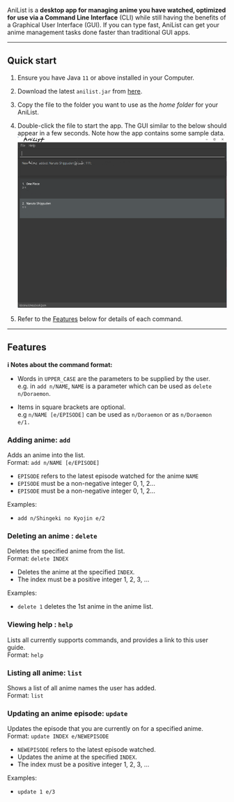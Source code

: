 AniList is a **desktop app for managing anime you have watched, optimized for use via
a Command Line Interface** (CLI) while still having the benefits of a Graphical User
Interface (GUI). If you can type fast, AniList can get your anime management tasks done
faster than traditional GUI apps.

--------------------------------------------------------------------------------------------------------------------
## Quick start

1. Ensure you have Java `11` or above installed in your Computer.

1. Download the latest `anilist.jar` from [here](https://github.com/se-edu/addressbook-level3/releases).

1. Copy the file to the folder you want to use as the _home folder_ for your AniList.

1. Double-click the file to start the app. The GUI similar to the below should appear in a few seconds. Note how the app contains some sample data.<br>
   ![Ui](images/Ui.png)
1. Refer to the [Features](#features) below for details of each command.

--------------------------------------------------------------------------------------------------------------------

## Features

<div markdown="block" class="alert alert-info">

**:information_source: Notes about the command format:**<br>

* Words in `UPPER_CASE` are the parameters to be supplied by the user.<br>
  e.g. in `add n/NAME`, `NAME` is a parameter which can be used as `delete n/Doraemon`.

* Items in square brackets are optional.<br>
  e.g `n/NAME [e/EPISODE]` can be used as `n/Doraemon` or as `n/Doraemon e/1.`
</div>

### Adding anime: `add`

Adds an anime into the list.<br>
Format: `add n/NAME [e/EPISODE]`
- `EPISODE` refers to the latest episode watched for the anime `NAME`
- `EPISODE` must be a non-negative integer 0, 1, 2...
- `EPISODE` must be a non-negative integer 0, 1, 2...

Examples:
* `add n/Shingeki no Kyojin e/2`

### Deleting an anime : `delete`

Deletes the specified anime from the list.<br>
Format: `delete INDEX`

- Deletes the anime at the specified `INDEX`.
- The index must be a positive integer 1, 2, 3, ...

Examples:
*  `delete 1` deletes the 1st anime in the anime list.

### Viewing help : `help`

Lists all currently supports commands, and provides a link to this user guide.<br>
Format: `help`

### Listing all anime: `list`

Shows a list of all anime names the user has added.<br>
Format: `list`

### Updating an anime episode: `update`

Updates the episode that you are currently on for a specified anime.<br>
Format: `update INDEX e/NEWEPISODE`

- `NEWEPISODE` refers to the latest episode watched.
- Updates the anime at the specified `INDEX`.
- The index must be a positive integer 1, 2, 3, ...

Examples:
*  `update 1 e/3`